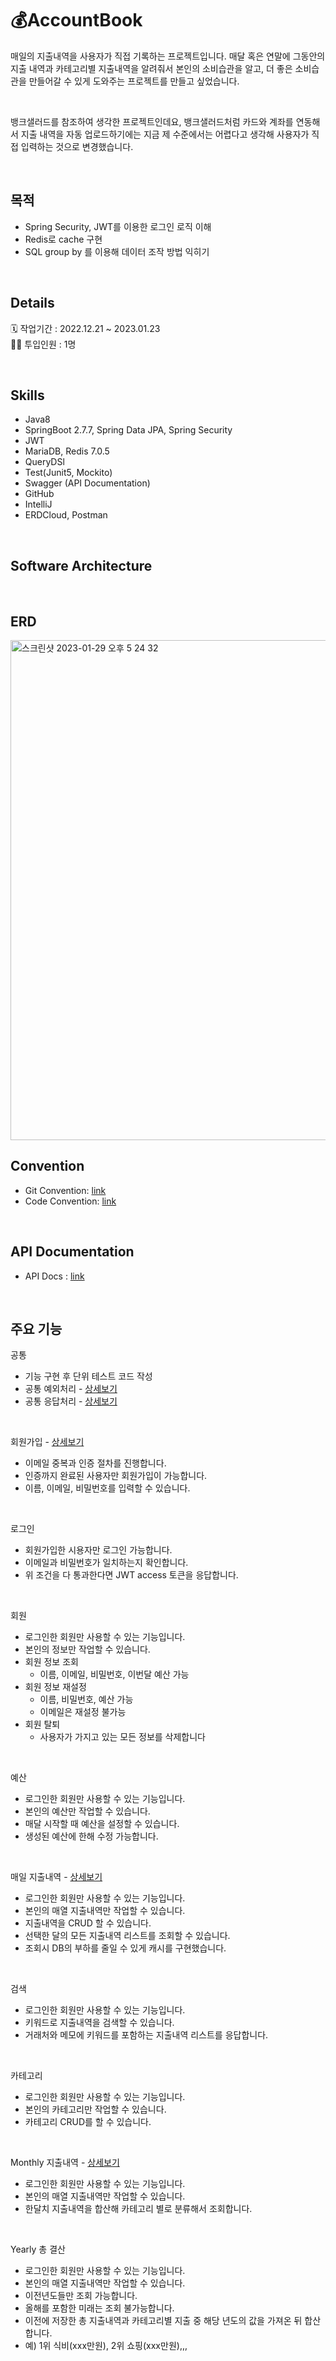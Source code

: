 # 💰AccountBook 

매일의 지출내역을 사용자가 직접 기록하는 프로젝트입니다.
매달 혹은 연말에 그동안의 지출 내역과 카테고리별 지출내역을 알려줘서 본인의 소비습관을 알고, 더 좋은 소비습관을 만들어갈 수 있게 도와주는 프로젝트를 만들고 싶었습니다.

</br>

뱅크샐러드를 참조하여 생각한 프로젝트인데요, 뱅크샐러드처럼 카드와 계좌를 연동해서 지출 내역을 자동 업로드하기에는 지금 제 수준에서는 어렵다고 생각해 사용자가 직접 입력하는 것으로 변경했습니다.

</br>

## 목적 
* Spring Security, JWT를 이용한 로그인 로직 이해 
* Redis로 cache 구현 
* SQL group by 를 이용해 데이터 조작 방법 익히기 

</br>

## Details
🗓️ 작업기간 : 2022.12.21 ~ 2023.01.23
</br>
👨‍💻 투입인원 : 1명

</br>

## Skills

- Java8
- SpringBoot 2.7.7, Spring Data JPA, Spring Security
- JWT
- MariaDB, Redis 7.0.5
- QueryDSl
- Test(Junit5, Mockito)
- Swagger (API Documentation)
- GitHub 
- IntelliJ
- ERDCloud, Postman 

</br>

## Software Architecture


</br>

## ERD
<img width="800" alt="스크린샷 2023-01-29 오후 5 24 32" src="https://user-images.githubusercontent.com/81020108/215315154-d19975ed-f604-4592-9b10-e74d6469f6f2.png">

</br>

## Convention
- Git Convention: [link](https://mixed-leotard-ccd.notion.site/Code-Convention-791c4d57f67f43b88b14d73a2688d4fa)
- Code Convention: [link](https://mixed-leotard-ccd.notion.site/Git-Convention-7f6d010fb870485ba4b152a37a274cec)

</br>

## API Documentation
- API Docs : [link](https://mixed-leotard-ccd.notion.site/API-84da8d061e894bcfa5aecddadc2bc79c)

</br>

## 주요 기능 

공통 
* 기능 구현 후 단위 테스트 코드 작성 
* 공통 예외처리  - [상세보기](https://github.com/heyazoo1007/accountbook/wiki/%EA%B3%B5%ED%86%B5-%EC%98%88%EC%99%B8%EC%B2%98%EB%A6%AC)
* 공통 응답처리 - [상세보기](https://github.com/heyazoo1007/accountbook/wiki/%EA%B3%B5%ED%86%B5-%EC%9D%91%EB%8B%B5%EC%B2%98%EB%A6%AC)

</br>

회원가입 - [상세보기](https://github.com/heyazoo1007/accountbook/wiki/%ED%9A%8C%EC%9B%90%EA%B0%80%EC%9E%85)
* 이메일 중복과 인증 절차를 진행합니다.
* 인증까지 완료된 사용자만 회원가입이 가능합니다. 
* 이름, 이메일, 비밀번호를 입력할 수 있습니다. 

</br>

로그인 
* 회원가입한 시용자만 로그인 가능합니다.
* 이메일과 비밀번호가 일치하는지 확인합니다.
* 위 조건을 다 통과한다면 JWT access 토큰을 응답합니다. 

</br>

회원 
* 로그인한 회원만 사용할 수 있는 기능입니다. 
* 본인의 정보만 작업할 수 있습니다. 
* 회원 정보 조회 
    * 이름, 이메일, 비밀번호, 이번달 예산 가능 
* 회원 정보 재설정 
    * 이름, 비밀번호, 예산 가능 
    * 이메일은 재설정 불가능 
* 회원 탈퇴 
    * 사용자가 가지고 있는 모든 정보를 삭제합니다

</br>

예산
* 로그인한 회원만 사용할 수 있는 기능입니다. 
* 본인의 예산만 작업할 수 있습니다. 
* 매달 시작할 때 예산을 설정할 수 있습니다. 
* 생성된 예산에 한해 수정 가능합니다.

</br>

매일 지출내역 - [상세보기](https://github.com/heyazoo1007/accountbook/wiki/%EB%A7%A4%EC%9D%BC-%EC%A7%80%EC%B6%9C%EB%82%B4%EC%97%AD)
* 로그인한 회원만 사용할 수 있는 기능입니다. 
* 본인의 매열 지출내역만 작업할 수 있습니다. 
* 지출내역을 CRUD 할 수 있습니다. 
* 선택한 달의 모든 지출내역 리스트를 조회할 수 있습니다. 
* 조회시 DB의 부하를 줄일 수 있게 캐시를 구현했습니다. 

</br>

검색 
* 로그인한 회원만 사용할 수 있는 기능입니다. 
* 키워드로 지출내역을 검색할 수 있습니다. 
* 거래처와 메모에 키워드를 포함하는 지출내역 리스트를 응답합니다. 

</br>

카테고리 
* 로그인한 회원만 사용할 수 있는 기능입니다.
* 본인의 카테고리만 작업할 수 있습니다. 
* 카테고리 CRUD를 할 수 있습니다. 

</br>

Monthly 지출내역 - [상세보기](https://github.com/heyazoo1007/accountbook/wiki/Monthly-%EA%B2%B0%EC%82%B0)
* 로그인한 회원만 사용할 수 있는 기능입니다. 
* 본인의 매열 지출내역만 작업할 수 있습니다. 
* 한달치 지출내역을 합산해 카테고리 별로 분류해서 조회합니다. 

</br>

Yearly 총 결산 
* 로그인한 회원만 사용할 수 있는 기능입니다. 
* 본인의 매열 지출내역만 작업할 수 있습니다. 
* 이전년도들만 조회 가능합니다. 
* 올해를 포함한 미래는 조회 불가능합니다.
* 이전에 저장한 총 지출내역과 카테고리별 지출 중 해당 년도의 값을 가져온 뒤 합산합니다.
* 예) 1위 식비(xxx만원), 2위 쇼핑(xxx만원),,,



